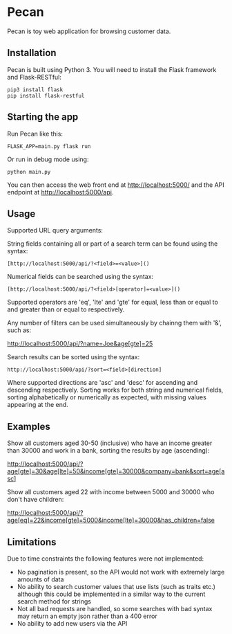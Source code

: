 # Pecan

Pecan is toy web application for browsing customer data.

## Installation

Pecan is built using Python 3. You will need to install the Flask framework and Flask-RESTful:

```
pip3 install flask
pip install flask-restful
```

## Starting the app

Run Pecan like this:

```
FLASK_APP=main.py flask run
```
Or run in debug mode using:
```
python main.py
```
You can then access the web front end at [http://localhost:5000/]() and the API endpoint at [http://localhost:5000/api](). 

## Usage

Supported URL query arguments:


String fields containing all or part of a search term can be found using the syntax:
```
[http://localhost:5000/api/?<field>=<value>]()
```
Numerical fields can be searched using the syntax:
```
[http://localhost:5000/api/?<field>[operator]=<value>]()
```
Supported operators are 'eq', 'lte' and 'gte' for equal, less than or equal to and greater than or equal to respectively.

Any number of filters can be used simultaneously by chainng them with '&', such as:

[http://localhost:5000/api/?name=Joe&age[gte]=25]()

Search results can be sorted using the syntax:
```
http://localhost:5000/api/?sort=<field>[direction]
```
Where supported directions are 'asc' and 'desc' for ascending and descending respectively. Sorting works for both string and numerical fields, sorting alphabetically or numerically as expected, with missing values appearing at the end.

## Examples

Show all customers aged 30-50 (inclusive) who have an income greater than 30000 and work in a bank, sorting the results by age (ascending):

[http://localhost:5000/api/?age[gte]=30&age[lte]=50&income[gte]=30000&company=bank&sort=age[asc]]()

Show all customers aged 22 with income between 5000 and 30000 who don't have children:

[http://localhost:5000/api/?age[eq]=22&income[gte]=5000&income[lte]=30000&has_children=false]()


## Limitations
Due to time constraints the following features were not implemented:
- No pagination is present, so the API would not work with extremely large amounts of data
- No ability to search customer values that use lists (such as traits etc.) although this could be implemented in a similar way to the current search method for strings
- Not all bad requests are handled, so some searches with bad syntax may return an empty json rather than a 400 error
- No ability to add new users via the API